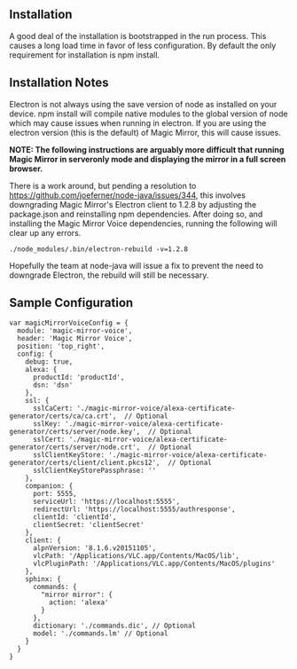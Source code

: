 ## Installation

A good deal of the installation is bootstrapped in the run process. This causes a long load time in favor of less
configuration. By default the only requirement for installation is npm install.

## Installation Notes

Electron is not always using the save version of node as installed on your device. npm install will compile native
modules to the global version of node which may cause issues when running in electron. If you are using the electron
version (this is the default) of Magic Mirror, this will cause issues.

**NOTE: The following instructions are arguably more difficult that running Magic Mirror in serveronly mode and
displaying the mirror in a full screen browser.**

There is a work around, but pending a resolution to https://github.com/joeferner/node-java/issues/344, this involves 
downgrading Magic Mirror's Electron client to 1.2.8 by adjusting the package.json and reinstalling npm dependencies. 
After doing so, and installing the Magic Mirror Voice dependencies, running the following will clear up any errors.

```
./node_modules/.bin/electron-rebuild -v=1.2.8 
```

Hopefully the team at node-java will issue a fix to prevent the need to downgrade Electron, the rebuild will still be
necessary.

## Sample Configuration

```
var magicMirrorVoiceConfig = {
  module: 'magic-mirror-voice',
  header: 'Magic Mirror Voice',
  position: 'top_right',
  config: {
    debug: true,
    alexa: {
      productId: 'productId',
      dsn: 'dsn'
    },
    ssl: {
      sslCaCert: './magic-mirror-voice/alexa-certificate-generator/certs/ca/ca.crt',  // Optional
      sslKey: './magic-mirror-voice/alexa-certificate-generator/certs/server/node.key',  // Optional
      sslCert: './magic-mirror-voice/alexa-certificate-generator/certs/server/node.crt',  // Optional
      sslClientKeyStore: './magic-mirror-voice/alexa-certificate-generator/certs/client/client.pkcs12',  // Optional
      sslClientKeyStorePassphrase: ''
    },
    companion: {
      port: 5555,
      serviceUrl: 'https://localhost:5555',
      redirectUrl: 'https://localhost:5555/authresponse',
      clientId: 'clientId',
      clientSecret: 'clientSecret'
    },
    client: {
      alpnVersion: '8.1.6.v20151105',
      vlcPath: '/Applications/VLC.app/Contents/MacOS/lib',
      vlcPluginPath: '/Applications/VLC.app/Contents/MacOS/plugins'
    },
    sphinx: {
      commands: {
        "mirror mirror": {
          action: 'alexa'
        }
      },
      dictionary: './commands.dic', // Optional
      model: './commands.lm' // Optional
    }
  }
}
```
